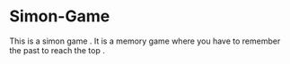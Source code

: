 # Simon-Game
This is a simon game . It is a memory game where you have to remember the past to reach the top .
